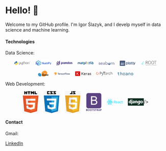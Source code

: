 # Hello! 👋

Welcome to my GitHub profile. I'm Igor Ślazyk, and I develp myself in data science and machine learning. 

#### Technologies

Data Science: 


<div align="center">

<img width=10% align="center" src="logos\Python-logo.png" title="Python"/> &nbsp;&nbsp;   <img width=10% align="center" src="logos\Numpy-logo.png" title="NumPy"/> &nbsp;&nbsp; <img width=10% align="center" src="logos\Pandas-logo.png" title="Pandas"/> &nbsp;&nbsp; <img width=10% align="center" src="logos\Matplotlib-logo.png" title="Matplotlib"/> &nbsp;&nbsp; <img width=10% align="center" src="logos\Seaborn-logo.png" title="Seaborn"/> &nbsp;&nbsp; <img width=10% align="center" src="logos\Plotly-logo.png" title="Plotly"/> &nbsp;&nbsp; <img width=10% align="center" src="logos\Root-Logo.png" title="CERN PyROOT"/> 

<img width=7% align="center" src="logos\SciKit-Learn-logo.png" title="SciKit-Learn"/> &nbsp;&nbsp; <img width=10% align="center" src="logos\TensorFlow-logo.png" title="TensorFlow"/> &nbsp;&nbsp; <img width=10% align="center" src="logos\Keras-logo.png" title="Keras"/> &nbsp;&nbsp; <img width=10% align="center" src="logos\PyTorch-logo.png" title="PyTorch"/> &nbsp;&nbsp; <img width=10% align="center" src="logos\Theano-logo.png" title="Theano"/>

</div>
  
Web Development:

<div align="center">

<img width=10% align="center" src="logos\HTML-logo.png" title="HTML"/> &nbsp;&nbsp;   <img width=10% align="center" src="logos\CSS-logo.png" title="CSS"/> &nbsp;&nbsp; <img width=10% align="center" src="logos\JS-logo.png" title="JavaScript"/> &nbsp;&nbsp; <img width=10% align="center" src="logos\Bootstrap-logo.png" title="Bootstrap"/> &nbsp;&nbsp; <img width=10% align="center" src="logos\React-logo.png" title="React"/> &nbsp;&nbsp; <img width=10% align="center" src="logos\Django-logo.png" title="Django"/>/> 
  
</div>
  
#### Contact

Gmail:

[LinkedIn](https://www.linkedin.com/in/igor-slazyk/)


<!--
**islazykv/islazykv** is a ✨ _special_ ✨ repository because its `README.md` (this file) appears on your GitHub profile.

Here are some ideas to get you started:

- 🔭 I’m currently working on ...
- 🌱 I’m currently learning ...
- 👯 I’m looking to collaborate on ...
- 🤔 I’m looking for help with ...
- 💬 Ask me about ...
- 📫 How to reach me: ...
- 😄 Pronouns: ...
- ⚡ Fun fact: ...
-->
